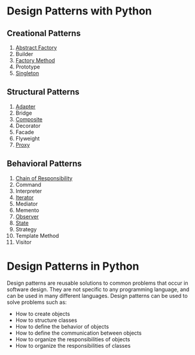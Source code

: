 # Design Patterns with Python

## Creational Patterns

1. [Abstract Factory](./p-abstractFactory/abstractFactory_base.py)
1. Builder
1. [Factory Method](./p-factoryMethod/factoryMethod_base.py)
1. Prototype
1. [Singleton](./p-singleton/singleton_base.py)

## Structural Patterns

1. [Adapter](./p-adapter/adapter_base.py)
1. Bridge
1. [Composite](./p-composite/composite_base.py)
1. Decorator
1. Facade
1. Flyweight
1. [Proxy](./p-proxy/proxy_base.py)

## Behavioral Patterns

1. [Chain of Responsibility](./p-chainOfResponsibility/cor_base.py)
1. Command
1. Interpreter
1. [Iterator](./p-iterator/iterator_base.py)
1. Mediator
1. Memento
1. [Observer](./p-observer/observer_base.py)
1. [State](./p-state/state_base.py)
1. Strategy
1. Template Method
1. Visitor

# Design Patterns in Python

Design patterns are reusable solutions to common problems that occur in software design. They are not specific to any programming language, and can be used in many different languages. Design patterns can be used to solve problems such as:

- How to create objects
- How to structure classes
- How to define the behavior of objects
- How to define the communication between objects
- How to organize the responsibilities of objects
- How to organize the responsibilities of classes
